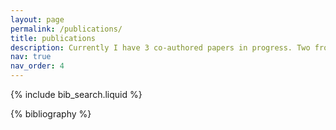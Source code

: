 ```yaml
---
layout: page
permalink: /publications/
title: publications
description: Currently I have 3 co-authored papers in progress. Two from Summer 2024 with CViSS at UWaterloo and one from Fall 2024 with RCL at UBC. My teammates and I are also thinking of turning our Deep Learning-based Dynamical System Solver report into a paper if time permits. I will update this page if more news comes through!
nav: true
nav_order: 4
---
```


<!-- _pages/publications.md -->

<!-- Bibsearch Feature -->

{% include bib_search.liquid %}

<div class="publications">

{% bibliography %}

</div>
